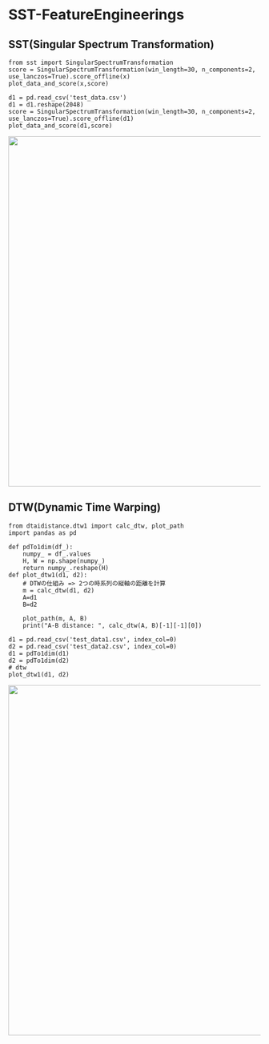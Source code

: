 # SST-FeatureEngineerings

## SST(Singular Spectrum Transformation)

```
from sst import SingularSpectrumTransformation
score = SingularSpectrumTransformation(win_length=30, n_components=2, use_lanczos=True).score_offline(x)
plot_data_and_score(x,score)
 
d1 = pd.read_csv('test_data.csv')
d1 = d1.reshape(2048)
score = SingularSpectrumTransformation(win_length=30, n_components=2, use_lanczos=True).score_offline(d1)
plot_data_and_score(d1,score)

```
<img src="https://user-images.githubusercontent.com/48679574/85997882-0fdef080-ba45-11ea-8f7c-4aa0fc17c893.png" width="700px">



## DTW(Dynamic Time Warping)

```
from dtaidistance.dtw1 import calc_dtw, plot_path
import pandas as pd

def pdTo1dim(df_):
    numpy_ = df_.values
    H, W = np.shape(numpy_)
    return numpy_.reshape(H)
def plot_dtw1(d1, d2):
    # DTWの仕組み => 2つの時系列の縦軸の距離を計算
    m = calc_dtw(d1, d2)
    A=d1
    B=d2

    plot_path(m, A, B)
    print("A-B distance: ", calc_dtw(A, B)[-1][-1][0])
    
d1 = pd.read_csv('test_data1.csv', index_col=0)
d2 = pd.read_csv('test_data2.csv', index_col=0)
d1 = pdTo1dim(d1)
d2 = pdTo1dim(d2)
# dtw
plot_dtw1(d1, d2)
```
<img src="https://user-images.githubusercontent.com/48679574/85997898-140b0e00-ba45-11ea-9a14-1de2acbc15ff.png" width="700px">

